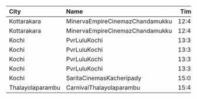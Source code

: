 | City             | Name                            |  Time | Type        | Price | Capacity | Booked |
| :--------------- | :------------------------------ | ----: | :---------- | ----: | -------: | -----: |
| Kottarakara      | MinervaEmpireCinemazChandamukku | 12:45 | Executive   |  200₹ |       13 |      0 |
| Kottarakara      | MinervaEmpireCinemazChandamukku | 12:45 | Diamond     |  140₹ |      210 |    104 |
| Kochi            | PvrLuluKochi                    | 13:35 | Classic     |  140₹ |       39 |     19 |
| Kochi            | PvrLuluKochi                    | 13:35 | ClassicPlus |  160₹ |       91 |     47 |
| Kochi            | PvrLuluKochi                    | 13:35 | Prime       |  190₹ |       68 |     34 |
| Kochi            | PvrLuluKochi                    | 13:35 | Recliner    |  350₹ |       10 |      5 |
| Kochi            | SaritaCinemasKacheripady        | 15:00 | BlueCircle  |  150₹ |      227 |    218 |
| Thalayolaparambu | CarnivalThalayolaparambu        | 15:45 | Gold        |  110₹ |      144 |     72 |